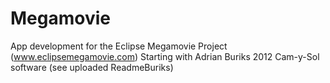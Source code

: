 # Megamovie
App development for the Eclipse Megamovie Project (www.eclipsemegamovie.com)
Starting with Adrian Buriks 2012 Cam-y-Sol software (see uploaded ReadmeBuriks) 

